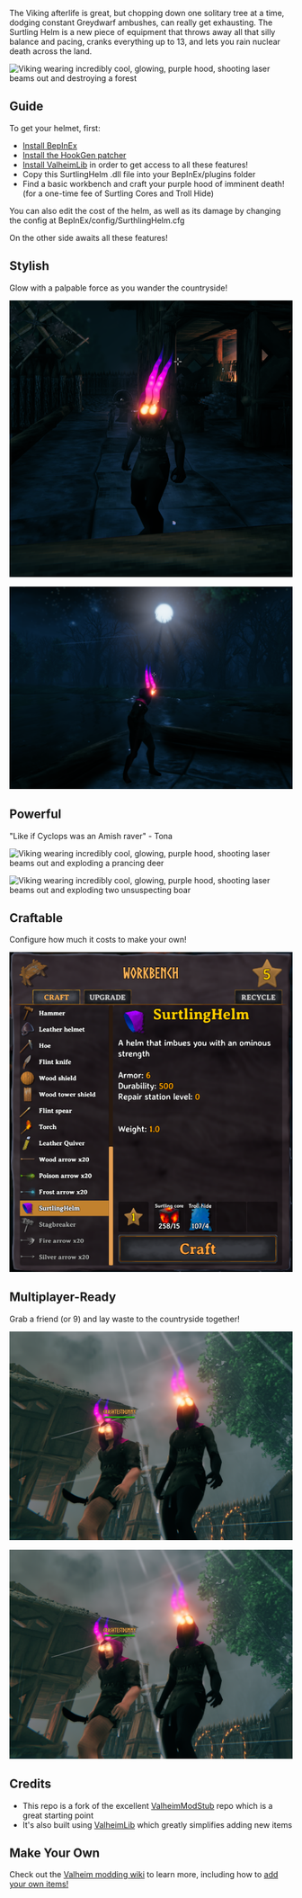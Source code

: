 The Viking afterlife is great, but chopping down one solitary tree at a time, dodging constant Greydwarf ambushes, can really get exhausting. The Surtling Helm is a new piece of equipment that throws away all that silly balance and pacing, cranks everything up to 13, and lets you rain nuclear death across the land.

![Viking wearing incredibly cool, glowing, purple hood, shooting laser beams out and destroying a forest](pics/Deforest.gif)

## Guide

To get your helmet, first:

* [Install BepInEx](https://valheim.thunderstore.io/package/denikson/BepInExPack_Valheim/)
* [Install the HookGen patcher](https://valheim.thunderstore.io/package/ValheimModding/HookGenPatcher/)
* [Install ValheimLib](https://valheim.thunderstore.io/package/ValheimModding/ValheimLib/) in order to get access to all these features!
* Copy this SurtlingHelm .dll file into your BepInEx/plugins folder
* Find a basic workbench and craft your purple hood of imminent death! (for a one-time fee of Surtling Cores and Troll Hide)

You can also edit the cost of the helm, as well as its damage by changing the config at BepInEx/config/SurthlingHelm.cfg

On the other side awaits all these features!

## Stylish

Glow with a palpable force as you wander the countryside!

![Viking wearing incredibly cool glowing helm](pics/Stylish.png)

![Viking wearing incredibly cool glowing helm, sillhouetted by the moon](pics/Stylish2.png)

## Powerful

"Like if Cyclops was an Amish raver" - Tona

![Viking wearing incredibly cool, glowing, purple hood, shooting laser beams out and exploding a prancing deer](pics/DeerKiller.gif)

![Viking wearing incredibly cool, glowing, purple hood, shooting laser beams out and exploding two unsuspecting boar](pics/BoarKiller.gif)

## Craftable

Configure how much it costs to make your own!

![Surtling Helm in the crafting menu](pics/Crafting.png)

## Multiplayer-Ready

Grab a friend (or 9) and lay waste to the countryside together!

![Two incredibly cool vikings with glowing helms](pics/Multiplayer1.png)

![Two incredibly cool vikings with glowing helms](pics/Multiplayer1.png)

## Credits

* This repo is a fork of the excellent [ValheimModStub](https://github.com/sirskunkalot/ValheimModStub) repo which is a great starting point
* It's also built using [ValheimLib](https://github.com/Valheim-Modding/ValheimLib) which greatly simplifies adding new items

## Make Your Own

Check out the [Valheim modding wiki](https://github.com/Valheim-Modding/Wiki/wiki) to learn more, including how to [add your own items!](https://github.com/Valheim-Modding/Wiki/wiki/Custom-Item-and-Recipe-Creation)
